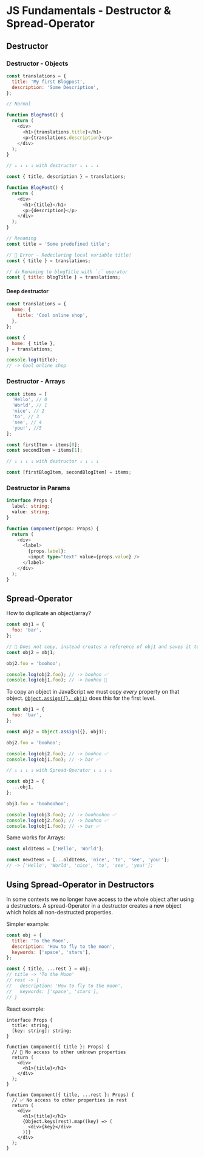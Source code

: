 # JS Fundamentals - Destructor & Spread-Operator

## Destructor

### Destructor - Objects

```js
const translations = {
  title: 'My first Blogpost',
  description: 'Some Description',
};

// Normal

function BlogPost() {
  return (
    <div>
      <h1>{translations.title}</h1>
      <p>{translations.description}</p>
    </div>
  );
}

// ↓ ↓ ↓ ↓ with destructor ↓ ↓ ↓ ↓

const { title, description } = translations;

function BlogPost() {
  return (
    <div>
      <h1>{title}</h1>
      <p>{description}</p>
    </div>
  );
}

// Renaming
const title = 'Some predefined title';

// 🚫 Error - Redeclaring local variable title!
const { title } = translations;

// 👍 Renaming to blogTitle with `:` operator
const { title: blogTitle } = translations;
```

#### Deep destructor

```js
const translations = {
  home: {
    title: 'Cool online shop',
  },
};

const {
  home: { title },
} = translations;

console.log(title);
// -> Cool online shop
```

### Destructor - Arrays

```js
const items = [
  'Hello', // 0
  'World', // 1
  'nice', // 2
  'to', // 3
  'see', // 4
  'you!', //5
];

const firstItem = items[0];
const secondItem = items[1];

// ↓ ↓ ↓ ↓ with destructor ↓ ↓ ↓ ↓

const [firstBlogItem, secondBlogItem] = items;
```

### Destructor in Params

```ts
interface Props {
  label: string;
  value: string;
}

function Component(props: Props) {
  return (
    <div>
      <label>
        {props.label}:
        <input type="text" value={props.value} />
      </label>
    </div>
  );
}
```

## Spread-Operator

How to duplicate an object/array?

```js
const obj1 = {
  foo: 'bar',
};

// 🚫 Does not copy, instead creates a reference of obj1 and saves it to obj2
const obj2 = obj1;

obj2.foo = 'boohoo';

console.log(obj2.foo); // -> boohoo ✅
console.log(obj1.foo); // -> boohoo 🚫
```

To copy an object in JavaScript we must copy _every_ property on that object. [`Object.assign({}, obj1)`](https://developer.mozilla.org/en-US/docs/Web/JavaScript/Reference/Global_Objects/Object/assign) does this for the first level.

```js
const obj1 = {
  foo: 'bar',
};

const obj2 = Object.assign({}, obj1);

obj2.foo = 'boohoo';

console.log(obj2.foo); // -> boohoo ✅
console.log(obj1.foo); // -> bar ✅

// ↓ ↓ ↓ ↓ with Spread-Operator ↓ ↓ ↓ ↓

const obj3 = {
  ...obj1,
};

obj3.foo = 'boohoohoo';

console.log(obj3.foo); // -> boohoohoo ✅
console.log(obj2.foo); // -> boohoo ✅
console.log(obj1.foo); // -> bar ✅
```

Same works for Arrays:

```js
const oldItems = ['Hello', 'World'];

const newItems = [...oldItems, 'nice', 'to', 'see', 'you!'];
// -> ['Hello', 'World', 'nice', 'to', 'see', 'you!'];
```

## Using Spread-Operator in Destructors

In some contexts we no longer have access to the whole object after using a destructors. A spread-Operator in a destructor creates a new object which holds all non-destructed properties.

Simpler example:

```js
const obj = {
  title: 'To the Moon',
  description: 'How to fly to the moon',
  keywords: ['space', 'stars'],
};

const { title, ...rest } = obj;
// title -> 'To the Moon'
// rest -> {
//   description: 'How to fly to the moon',
//   keywords: ['space', 'stars'],
// }
```

React example:

```tsx
interface Props {
  title: string;
  [key: string]: string;
}

function Component({ title }: Props) {
  // 🚫 No access to other unknown properties
  return (
    <div>
      <h1>{title}</h1>
    </div>
  );
}

function Component({ title, ...rest }: Props) {
  // ✅ No access to other properties in rest
  return (
    <div>
      <h1>{title}</h1>
      {Object.keys(rest).map((key) => (
        <div>{key}</div>
      ))}
    </div>
  );
}
```
